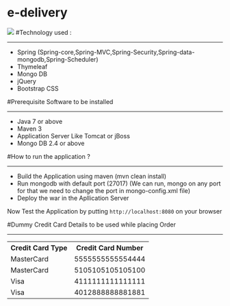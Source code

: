 # e-delivery

<a href="https://travis-ci.org/cooligc/e-Delivery"><img src="https://travis-ci.org/cooligc/e-Delivery.svg?branch=master"/></a>
#Technology used :
<hr/>
<ul>
<li>Spring (Spring-core,Spring-MVC,Spring-Security,Spring-data-mongodb,Spring-Scheduler)</li>
<li>Thymeleaf</li>
<li>Mongo DB</li>
<li>jQuery</li>
<li>Bootstrap CSS</li>
</ul>

#Prerequisite Software to be installed
<hr/>
<ul>
<li>Java 7 or above</li>
<li>Maven 3</li>
<li>Application Server Like Tomcat or jBoss</li>
<li>Mongo DB 2.4 or above</li>
</ul>
#How to run the application ?
<hr/>
<ul>
<li>Build the Application using maven (mvn clean install)</li>
<li>Run mongodb with default port (27017) (We can run, mongo on any port for that we need to change the port in mongo-config.xml file)</li>
<li>Deploy the war in the Apllication Server</li>
</ul>
Now Test the Application by putting <code>http://localhost:8080</code> on your browser

#Dummy Credit Card Details to be used while placing Order
<hr/>
<table>
<tr>
  <th>Credit Card Type</th>
  <th>Credit Card Number</th>
</tr>
<tr>
  <td>MasterCard	</td>
  <td>5555555555554444</td>
<tr>
   <td>MasterCard	</td>
   <td>5105105105105100</td>
<tr>
  <td>Visa	</td></td>
  <td>4111111111111111</td>
<tr>
  <td>Visa	</td>
  <td>4012888888881881</td>
</tr>
</table>
